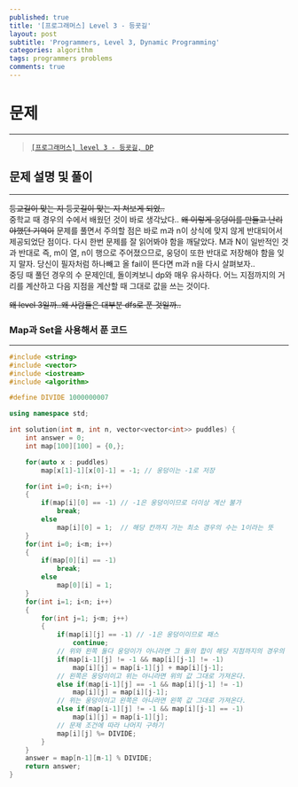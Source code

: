 ```yaml
---
published: true
title: '[프로그래머스] Level 3 - 등굣길'
layout: post
subtitle: 'Programmers, Level 3, Dynamic Programming'
categories: algorithm
tags: programmers problems
comments: true
---
```


# **문제**
---
> [`[프로그래머스] level 3 - 등굣길, DP`](https://programmers.co.kr/learn/courses/30/lessons/42898)

## **문제 설명 및 풀이**
---
~~등교길이 맞는 지 등굣길이 맞는 지 쳐보게 되었..~~  
중학교 때 경우의 수에서 배웠던 것이 바로 생각났다.. ~~왜 이렇게 웅덩이를 만들고 난리야했던 기억이~~ 문제를 풀면서 주의할 점은 바로 m과 n이 상식에 맞지 않게 반대되어서 제공되었단 점이다. 다시 한번 문제를 잘 읽어봐야 함을 깨달았다. M과 N이 일반적인 것과 반대로 즉, m이 열, n이 행으로 주어졌으므로, 웅덩이 또한 반대로 저장해야 함을 잊지 말자. 당신이 필자처럼 하나빼고 올 fail이 뜬다면 m과 n을 다시 살펴보자..  
중딩 때 풀던 경우의 수 문제인데, 돌이켜보니 dp와 매우 유사하다. 어느 지점까지의 거리를 계산하고 다음 지점을 계산할 때 그대로 값을 쓰는 것이다.  

~~왜 level 3일까..왜 사람들은 대부분 dfs로 푼 것일까..~~

### **Map과 Set을 사용해서 푼 코드**
---
```cpp
#include <string>
#include <vector>
#include <iostream>
#include <algorithm>

#define DIVIDE 1000000007

using namespace std;

int solution(int m, int n, vector<vector<int>> puddles) {
    int answer = 0;
    int map[100][100] = {0,};

    for(auto x : puddles)
        map[x[1]-1][x[0]-1] = -1; // 웅덩이는 -1로 저장

    for(int i=0; i<n; i++)
    {
        if(map[i][0] == -1) // -1은 웅덩이이므로 더이상 계산 불가
            break;
        else
            map[i][0] = 1;  // 해당 칸까지 가는 최소 경우의 수는 1이라는 뜻
    }
    for(int i=0; i<m; i++)
    {
        if(map[0][i] == -1)
            break;
        else
            map[0][i] = 1;
    }
    for(int i=1; i<n; i++)
    {
        for(int j=1; j<m; j++)
        {
            if(map[i][j] == -1) // -1은 웅덩이이므로 패스
                continue;
            // 위와 왼쪽 둘다 웅덩이가 아니라면 그 둘의 합이 해당 지점까지의 경우의 수
            if(map[i-1][j] != -1 && map[i][j-1] != -1)
                map[i][j] = map[i-1][j] + map[i][j-1];
            // 왼쪽은 웅덩이이고 위는 아니라면 위의 값 그대로 가져온다.
            else if(map[i-1][j] == -1 && map[i][j-1] != -1)
                map[i][j] = map[i][j-1];
            // 위는 웅덩이이고 왼쪽은 아니라면 왼쪽 값 그대로 가져온다.
            else if(map[i-1][j] != -1 && map[i][j-1] == -1)
                map[i][j] = map[i-1][j];
            // 문제 조건에 따라 나머지 구하기
            map[i][j] %= DIVIDE;
        }
    }
    answer = map[n-1][m-1] % DIVIDE;
    return answer;
}
```
